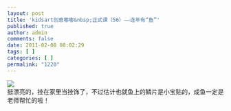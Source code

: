 ```yaml
---
layout: post
title: 'kidsart创意嘟嘟&nbsp;正式课（56）——连年有“鱼”'
published: true
author: admin
comments: false
date: 2011-02-08 08:02:29
tags: [ ]
categories: [ ]
permalink: "1220"
---
```

![][1]  
挺漂亮的，挂在家里当挂饰了，不过估计也就鱼上的鳞片是小宝贴的，成鱼一定是老师帮忙的啦！

 [1]: http://xujianian.com/jx/blog/UploadFiles/2011-2/28888100.jpg